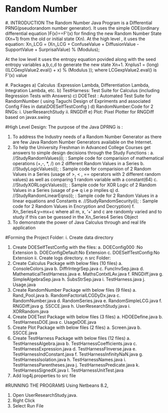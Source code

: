 # Random Number 
#.	INTRODUCTION
The Random Number Java Program is a Differential PRNG(pseudorandom number generator). It uses the simple ODE(ordinary differential equation )F(x)==F’(x) for finding the new Random Number State (Xn+1) from the old or initial state (Xn). At the high level , it uses the equation:
Xn_LCG = (Xn_LCG + ConfuseValue + DiffusionValue - SupportValue + SurprisalValue) % (Modulus);

At the low level it uses the entropy equation povided along with the seed entropy variables a,b,c,d to generate the new state Xn+1.
Xnplus1 = (long) ((LCGexpValue2.eval() + x) % (Modulus ));
where LCGexpValue2.eval() is F’(x) value

#. Packages
a)	Calculus :Expression Lambda, Differentiation Lambda, Integration Lambda, etc.
b)	TestHarness: Test Suite for Calculus (including Regression Tests with Answers)
c)	DOETest : Automated Test Suite for RandomNumber ( using Taguchi Design of Expriments and associated Config Files in data\DOESelfTestConfig )
d)	RandomNumber:Code for 2 RNGs:
i.	UserResearchStudy
ii.	RNGDiff
e)	Plot: Pixel Plotter for RNGDiff based on javax.swing

#High Level Design:
 The purpose of the Java DPRNG is :
1.	To address the Industry needs of a Random Number Generator as there are few Java Random Number Generators available on the Internet.
2.	To help the University Freshman in Advanced College Courses get answers to simple design decisions through the Study Functions :
a.	//StudyRandomValues(i); : Sample code for comparision of mathematical operations (+,-, *, /) on 2 different Random Values in a Series
b.	//StudyLogicValues(i); : Sample code for comparision of 2 Random Values in a Series (usage of >, < , == operators with 2 different random values) as well as comparing 1 random variable with a constant(64)
c.	//StudyXORLogicValues(i); : Sample code for XOR Logic of 2 Random Values in a Series (usage of p=> q i.e p implies q)
d.	//StudyRandomLinearEqns(i); : Sample code for 2 Random Values in a linear equations and Constants
e.	//StudyRandomSecurity(i); : Sample code for 2 Random Values in Encryption and Decryption)
f.	Xn_Series4:y=mx+c where all m, x, ‘+’ and c are randomly varied and to study if this can be guessed in the Xn_Series4 Series Object
3.	To demonstrate the power of Java Calculus through and real life application


#Forming the Project Folder:
i.	Create data directory
1)	Create DOESelfTestConfig with the files:
a.	DOEConfig000  :No Extension
b.	DOEConfigDefault:No Extension
c.	DOESelfTestConfig:No Extension
ii.	Create logs directory.
	n src Folder:
1)	Create Calculus Package with below files (10 files)
a.	ConsoleColors.java
b.	DiffrIntegrSep.java
c.	FuncInvSep.java
d.	MathematicalTestHarness.java
e.	MathsContxtLAv.java
f.	RNGDiff.java
g.	SimpleAlgebraSep.java
h.	SubsStrSep.java
i.	TestHarness.java
j.	Usage.java
2)	Create RandomNumber Package with below files (9 files)
a.	Rand_Pool.java
b.	RandomFactorialLCGDyDx.java
c.	RandomNumber.java
d.	RandomSeries.java
e.	RandomSimpleLCG.java
f.	RNGDiff.java
g.	SSCCE.java
h.	UserResearchStudy.java
i.	XORRandom.java
3)	Create DOETest Package with below files (3 files)
a.	HDOEDefine.java
b.	TestHarnessDOE.java
c.	UsageDOE.java
4)	Create Plot Package with below files (2 files)
a.	Screen.java
b.	SSCCE.java
5)	Create TestHarness Package with below files (12 files)
a.	TestHarnessAlgebra.java
b.	TestHarnessCoefficients.java
c.	TestHarnessExpression.java
d.	TestHarnessFInverse.java
e.	TestHarnessIndConstant.java
f.	TestHarnessInfinityNaN.java
g.	TestHarnessIsolation.java
h.	TestHarnessNames.java
i.	TestHarnessParentheses.java
j.	TestHarnessPredicate.java
k.	TestHarnessSignedX.java
l.	TestHarnessUnitTest.java
6)	Add log4j.properties to src file

#RUNNING THE PROGRAMS
Using Netbeans 8.2, 
1)	Open UserResearchStudy.java. 
2)	Right Click
3)	Select Run File
